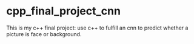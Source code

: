 # cpp_final_project_cnn
This is my c++ final project: use c++ to fulfill an cnn to predict whether a picture is face or background.
